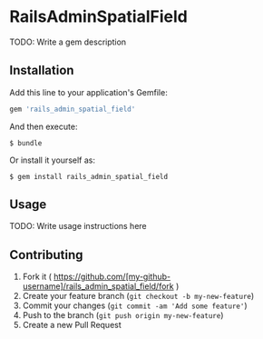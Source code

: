 # RailsAdminSpatialField

TODO: Write a gem description

## Installation

Add this line to your application's Gemfile:

```ruby
gem 'rails_admin_spatial_field'
```

And then execute:

    $ bundle

Or install it yourself as:

    $ gem install rails_admin_spatial_field

## Usage

TODO: Write usage instructions here

## Contributing

1. Fork it ( https://github.com/[my-github-username]/rails_admin_spatial_field/fork )
2. Create your feature branch (`git checkout -b my-new-feature`)
3. Commit your changes (`git commit -am 'Add some feature'`)
4. Push to the branch (`git push origin my-new-feature`)
5. Create a new Pull Request
